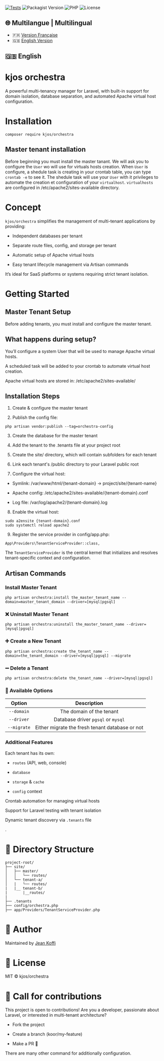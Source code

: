 
[![Tests](https://github.com/jeankoffi543/orchestra/actions/workflows/tests.yml/badge.svg)](https://github.com/jeankoffi543/orchestra/actions)
![Packagist Version](https://img.shields.io/packagist/v/kjos/orchestra)
![PHP](https://img.shields.io/badge/PHP-%5E8.0-blue)
![License](https://img.shields.io/github/license/jeankoffi543/orchestra)


## 🌐 Multilangue | Multilingual

- 🇫🇷 [Version Française](README.fr.md)
- 🇬🇧 [English Version](README.md)

## 🇬🇧 English

# kjos orchestra
A powerful multi-tenancy manager for Laravel, with built-in support for domain isolation, database separation, and automated Apache virtual host configuration.

# Installation
`composer require kjos/orchestra`

## Master tenant installation
Before beginning you must install the master tanant. 
We will ask you to configure the `User` wo will use for virtuals hosts creation.
When `User` is configure, a shedule task is creating in your crontab table, you can type `crontab -e` to see it.
The shedule task will use your `User` with it privileges to automate the creation et configuration of your `virtualhost`.
`virtualhosts` are configured in /etc/apache2/sites-available directory.

# Concept
`kjos/orchestra` simplifies the management of multi-tenant applications by providing:

- Independent databases per tenant

- Separate route files, config, and storage per tenant

- Automatic setup of Apache virtual hosts

- Easy tenant lifecycle management via Artisan commands

It’s ideal for SaaS platforms or systems requiring strict tenant isolation.



# Getting Started

## Master Tenant Setup
Before adding tenants, you must install and configure the master tenant.

## What happens during setup?
You’ll configure a system User that will be used to manage Apache virtual hosts.

A scheduled task will be added to your crontab to automate virtual host creation.

Apache virtual hosts are stored in:
/etc/apache2/sites-available/

## Installation Steps
1. Create & configure the master tenant

2. Publish the config file:
```
php artisan vendor:publish --tag=orchestra-config
```
3. Create the database for the master tenant

4. Add the tenant to the .tenants file at your project root

5. Create the site/ directory, which will contain subfolders for each tenant

6. Link each tenant's /public directory to your Laravel public root

7. Configure the virtual host:

  - Symlink: /var/www/html/{tenant-domain} → project/site/{tenant-name}

  - Apache config: /etc/apache2/sites-available/{tenant-domain}.conf

  - Log file: /var/log/apache2/{tenant-domain}.log

8. Enable the virtual host:
```
sudo a2ensite {tenant-domain}.conf
sudo systemctl reload apache2
```
9. Register the service provider in config/app.php:
```
App\Providers\TenantServiceProvider::class,
```

The `TenantServiceProvider` is the central kernel that initializes and resolves tenant-specific context and configuration.


## Artisan Commands

### Install Master Tenant
`php artisan orchestra:install the_master_tenant_name --domain=master_tenant_domain --driver=[mysql|pgsql]`

### ❌ Uninstall Master Tenant
`php artisan orchestra:uninstall the_master_tenant_name --driver=[mysql|pgsql]`

### ➕ Create a New Tenant
`php artisan orchestra:create the_tenant_name --domain=the_tenant_domain --driver=[mysql|pgsql] --migrate`


### ➖ Delete a Tenant
`php artisan orchestra:delete the_tenant_name --driver=[mysql|pgsql]`


### 🧾 Available Options
| Option            | Description                                         |
|:-----------------:|:---------------------------------------------------:|
| `--domain`        | The domain of the tenant                            |      |
| `--driver`        | Database driver `pgsql` or `mysql`                  |
| `--migrate`       | Either migrate the fresh tenant database or not     |               |


###  Additional Features
Each tenant has its own:

- `routes` (API, web, console)

- `database`

- `storage` & `cache`

- `config` context

Crontab automation for managing virtual hosts

Support for Laravel testing with tenant isolation

Dynamic tenant discovery via `.tenants` file

.

# 📁 Directory Structure
```
project-root/
├── site/
│   ├── master/
│   │   └── routes/
│   └── tenant-a/
│   |   └── routes/
|   |__ tenant-b/
|       |__routes/
|
├── .tenants
├── config/orchestra.php
├── app/Providers/TenantServiceProvider.php
```

# 👤 Author
Maintained by [Jean Koffi](https://www.linkedin.com/in/konan-kan-jean-sylvain-koffi-39970399/)

# 📄 License
MIT © kjos/orchestra


# 🤝 Call for contributions
This project is open to contributions!
Are you a developer, passionate about Laravel, or interested in multi-tenant architecture?

- Fork the project

- Create a branch (koor/my-feature)

- Make a PR 🧪

There are many other command for additionally configuration.